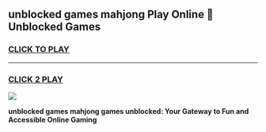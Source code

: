 
## unblocked games mahjong Play Online 👋 Unblocked Games
<h3>
<a href="https://premium.freeplayer.one?title=unblocked_games_mahjong&ref=19F">CLICK TO PLAY</a></h3>
<hr>

<h3>
<a href="https://premium.freeplayer.one?title=unblocked_games_mahjong&ref=19F">CLICK 2 PLAY</a>
  
</h3>

<a href="https://premium.freeplayer.one?title=unblocked_games_mahjong&ref=19F"><img src="https://clearcache.store/games.png"></a>


**unblocked games mahjong games unblocked: Your Gateway to Fun and Accessible Online Gaming**

